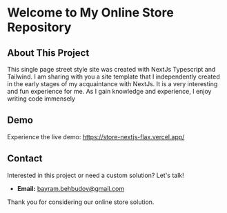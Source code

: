 
# Welcome to My Online Store Repository

## About This Project
This single page street style site was created with NextJs Typescript and Tailwind.
I am sharing with you a site template that I independently created in the early stages of my acquaintance with NextJs. 
It is a very interesting and fun experience for me.
As I gain knowledge and experience, I enjoy writing code immensely


## Demo
Experience the live demo: https://store-nextjs-flax.vercel.app/

## Contact
Interested in this project or need a custom solution? Let's talk!
- **Email:** bayram.behbudov@gmail.com


Thank you for considering our online store solution. 
